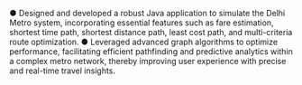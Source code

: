 ● Designed and developed a robust Java application to simulate the Delhi Metro system, incorporating essential features such as fare estimation, shortest time path, shortest distance path, least cost path, and multi-criteria route optimization. 
● Leveraged advanced graph algorithms to optimize performance, facilitating efficient pathfinding and predictive analytics within a complex metro network, thereby improving user experience with precise and real-time travel insights. 
